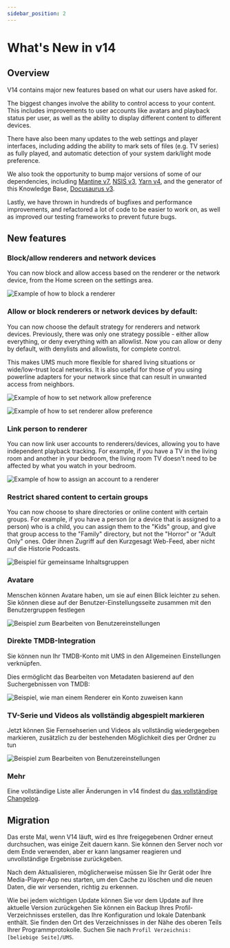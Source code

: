 ```yaml
---
sidebar_position: 2
---
```


# What's New in v14

## Overview

V14 contains major new features based on what our users have asked for.

The biggest changes involve the ability to control access to your content. This includes improvements to user accounts like avatars and playback status per user, as well as the ability to display different content to different devices.

There have also been many updates to the web settings and player interfaces, including adding the ability to mark sets of files (e.g. TV series) as fully played, and automatic detection of your system dark/light mode preference.

We also took the opportunity to bump major versions of some of our dependencies, including [Mantine v7](https://mantine.dev/), [NSIS v3](https://nsis.sourceforge.io/Download), [Yarn v4](https://yarnpkg.com/), and the generator of this Knowledge Base, [Docusaurus v3](https://docusaurus.io/).

Lastly, we have thrown in hundreds of bugfixes and performance improvements, and refactored a lot of code to be easier to work on, as well as improved our testing frameworks to prevent future bugs.

## New features

### Block/allow renderers and network devices

You can now block and allow access based on the renderer or the network device, from the Home screen on the settings area.

![Example of how to block a renderer](@site/docs/img/whats-new-in-v14-block-renderer.png)

### Allow or block renderers or network devices by default:

You can now choose the default strategy for renderers and network devices. Previously, there was only one strategy possible - either allow everything, or deny everything with an allowlist. Now you can allow or deny by default, with denylists and allowlists, for complete control.

This makes UMS much more flexible for shared living situations or wide/low-trust local networks. It is also useful for those of you using powerline adapters for your network since that can result in unwanted access from neighbors.

![Example of how to set network allow preference](@site/docs/img/whats-new-in-v14-network-allowblock-preference.png)

![Example of how to set renderer allow preference](@site/docs/img/whats-new-in-v14-renderer-allow-preference.png)

### Link person to renderer

You can now link user accounts to renderers/devices, allowing you to have independent playback tracking. For example, if you have a TV in the living room and another in your bedroom, the living room TV doesn't need to be affected by what you watch in your bedroom.

![Example of how to assign an account to a renderer](@site/docs/img/whats-new-in-v14-assign-account-to-renderer.png)

### Restrict shared content to certain groups

You can now choose to share directories or online content with certain groups. For example, if you have a person (or a device that is assigned to a person) who is a child, you can assign them to the "Kids" group, and give that group access to the "Family" directory, but not the "Horror" or "Adult Only" ones. Oder ihnen Zugriff auf den Kurzgesagt Web-Feed, aber nicht auf die Historie Podcasts.

![Beispiel für gemeinsame Inhaltsgruppen](@site/docs/img/whats-new-in-v14-shared-content-group.png)

### Avatare

Menschen können Avatare haben, um sie auf einen Blick leichter zu sehen. Sie können diese auf der Benutzer-Einstellungsseite zusammen mit den Benutzergruppen festlegen

![Beispiel zum Bearbeiten von Benutzereinstellungen](@site/docs/img/whats-new-in-v14-user-avatar.png)

### Direkte TMDB-Integration

Sie können nun Ihr TMDB-Konto mit UMS in den Allgemeinen Einstellungen verknüpfen.

Dies ermöglicht das Bearbeiten von Metadaten basierend auf den Suchergebnissen von TMDB:

![Beispiel, wie man einem Renderer ein Konto zuweisen kann](@site/docs/img/whats-new-in-v14-tmdb-edit-metadata.png)

### TV-Serie und Videos als vollständig abgespielt markieren

Jetzt können Sie Fernsehserien und Videos als vollständig wiedergegeben markieren, zusätzlich zu der bestehenden Möglichkeit dies per Ordner zu tun

![Beispiel zum Bearbeiten von Benutzereinstellungen](@site/docs/img/whats-new-in-v14-mark-tv-series-fully-played.png)

### Mehr

Eine vollständige Liste aller Änderungen in v14 findest du [das vollständige Changelog](https://github.com/UniversalMediaServer/UniversalMediaServer/blob/main/CHANGELOG.md).

## Migration

Das erste Mal, wenn V14 läuft, wird es Ihre freigegebenen Ordner erneut durchsuchen, was einige Zeit dauern kann. Sie können den Server noch vor dem Ende verwenden, aber er kann langsamer reagieren und unvollständige Ergebnisse zurückgeben.

Nach dem Aktualisieren, möglicherweise müssen Sie Ihr Gerät oder Ihre Media-Player-App neu starten, um den Cache zu löschen und die neuen Daten, die wir versenden, richtig zu erkennen.

Wie bei jedem wichtigen Update können Sie vor dem Update auf Ihre aktuelle Version zurückgehen Sie können ein Backup Ihres Profil-Verzeichnisses erstellen, das Ihre Konfiguration und lokale Datenbank enthält. Sie finden den Ort des Verzeichnisses in der Nähe des oberen Teils Ihrer Programmprotokolle. Suchen Sie nach `Profil Verzeichnis: [beliebige Seite]/UMS`.

